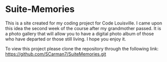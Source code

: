 # Suite-Memories
This is a site created for my coding project for Code Louisville.
I came upon this idea the second week of the course after my grandmother passed.
It is a photo gallery that will allow you to have a digital photo album of those who have departed or those still living.
I hope you enjoy it.

To view this project please clone the repository through the following link:
https://github.com/SCarman7/SuiteMemories.git